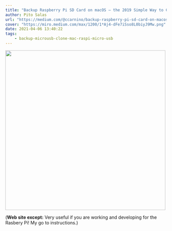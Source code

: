 ```yaml
---
title: "Backup Raspberry Pi SD Card on macOS — the 2019 Simple Way to Clone | by Claudio Carnino | Medium"
author: Pito Salas
url: "https://medium.com/@ccarnino/backup-raspberry-pi-sd-card-on-macos-the-2019-simple-way-to-clone-1517af972ca5" 
cover: "https://miro.medium.com/max/1200/1*Aj4-dFe7iSso8L0biyJ9Mw.png" 
date: 2021-04-06 13:40:22
tags:
    - backup-microusb-clone-mac-raspi-micro-usb
---
```

<img src=https://miro.medium.com/max/1200/1*Aj4-dFe7iSso8L0biyJ9Mw.png width="500">



(**Web site except:** Very useful if you are working and developing for the Rasbery Pi! My go to instructions.) 
